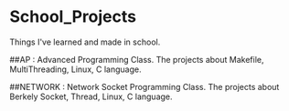 # School_Projects
Things I've learned and made in school.

##AP : Advanced Programming Class. The projects about Makefile, MultiThreading, Linux, C language.

##NETWORK : Network Socket Programming Class. The projects about Berkely Socket, Thread, Linux, C language.


